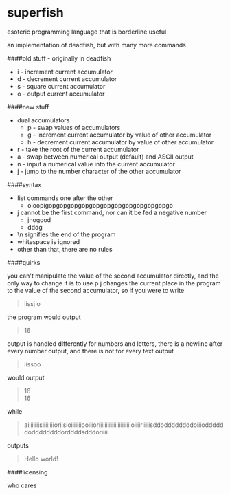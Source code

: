 # superfish
esoteric programming language that is borderline useful

an implementation of deadfish, but with many more commands

####old stuff - originally in deadfish

* i - increment current accumulator
* d - decrement current accumulator
* s - square current accumulator
* o - output current accumulator

####new stuff

* dual accumulators
  * p - swap values of accumulators
  * g - increment current accumulator by value of other accumulator
  * h - decrement current accumulator by value of other accumulator
* r - take the root of the current accumulator
* a - swap between numerical output (default) and ASCII output
* n - input a numerical value into the current accumulator
* j - jump to the number character of the other accumulator

####syntax

* list commands one after the other
  * oioopigopgopgopgopgopgopgopgopgopgopgopgo
* j cannot be the first command, nor can it be fed a negative number
  * jnogood
  * dddg
* \n signifies the end of the program
* whitespace is ignored
* other than that, there are no rules

####quirks

you can't manipulate the value of the second accumulator directly, and the only way to change it is to use p
j changes the current place in the program to the value of the second accumulator, so if you were to write

>iissj          o

the program would output

>16

output is handled differently for numbers and letters, there is a newline after every number output, and there is not
for every text output

>iissoo

would output

>16  
>16

while

>aiiiiiiiisiiiiiiiioriisioiiiiiiiooiiioriiiiiiiiiiiiiiiiiiiiiioiiiiriiiiisddoddddddddoiiioddddddoddddddddorddddsdddoriiiii

outputs

>Hello world!  
>

####licensing

who cares
